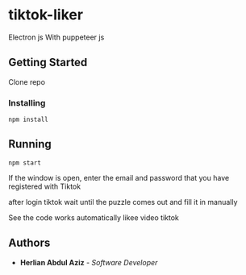 # tiktok-liker

Electron js With puppeteer js

## Getting Started

Clone repo 

### Installing

    npm install

## Running 

    npm start

If the window is open, enter the email and password that you have registered with Tiktok

after login tiktok wait until the puzzle comes out and fill it in manually

See the code works automatically likee video tiktok

## Authors

  - **Herlian Abdul Aziz** - *Software Developer* 
